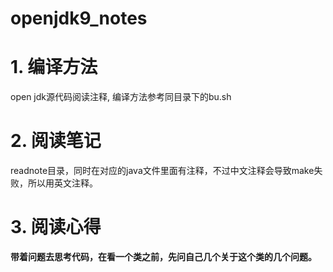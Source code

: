 # openjdk9_notes
# 1. 编译方法
open jdk源代码阅读注释, 编译方法参考同目录下的bu.sh
 
# 2. 阅读笔记
readnote目录，同时在对应的java文件里面有注释，不过中文注释会导致make失败，所以用英文注释。

# 3. 阅读心得
<b>带着问题去思考代码，在看一个类之前，先问自己几个关于这个类的几个问题。</b>
